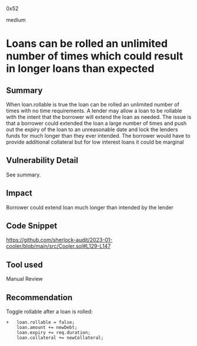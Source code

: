 0x52

medium

# Loans can be rolled an unlimited number of times which could result in longer loans than expected

## Summary

When loan.rollable is true the loan can be rolled an unlimited number of times with no time requirements. A lender may allow a loan to be rollable with the intent that the borrower will extend the loan as needed. The issue is that a borrower could extended the loan a large number of times and push out the expiry of the loan to an unreasonable date and lock the lenders funds for much longer than they ever intended. The borrower would have to provide additional collateral but for low interest loans it could be marginal

## Vulnerability Detail

See summary.

## Impact

Borrower could extend loan much longer than intended by the lender

## Code Snippet

https://github.com/sherlock-audit/2023-01-cooler/blob/main/src/Cooler.sol#L129-L147

## Tool used

Manual Review

## Recommendation

Toggle rollable after a loan is rolled:

    +   loan.rollable = false;
        loan.amount += newDebt;
        loan.expiry += req.duration;
        loan.collateral += newCollateral;